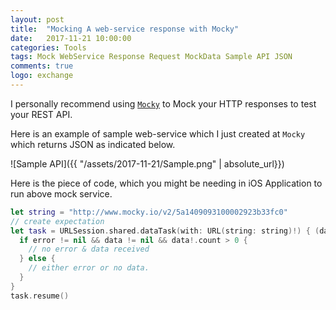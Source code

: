 ```yaml
---
layout: post
title:  "Mocking A web-service response with Mocky"
date:   2017-11-21 10:00:00
categories: Tools
tags: Mock WebService Response Request MockData Sample API JSON
comments: true
logo: exchange
---
```


I personally recommend using [`Mocky`](https://www.mocky.io/) to Mock your HTTP responses to test your REST API.

Here is an example of sample web-service which I just created at `Mocky` which returns JSON as indicated below.

![Sample API]({{ "/assets/2017-11-21/Sample.png" | absolute_url}})

Here is the piece of code, which you might be needing in iOS Application to run above mock service.

```swift
let string = "http://www.mocky.io/v2/5a1409093100002923b33fc0"
// create expectation
let task = URLSession.shared.dataTask(with: URL(string: string)!) { (data, response, error) in
  if error != nil && data != nil && data!.count > 0 {
    // no error & data received
  } else {
    // either error or no data.
  }
}
task.resume()
```